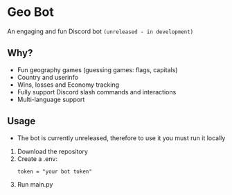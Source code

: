 # Geo Bot

An engaging and fun Discord bot `(unreleased - in development)`

## Why?

- Fun geography games (guessing games: flags, capitals)
- Country and userinfo
- Wins, losses and Economy tracking
- Fully support Discord slash commands and interactions
- Multi-language support

## Usage

- The bot is currently unreleased, therefore to use it you must run it locally

1. Download the repository
2. Create a .env:
    ```
    token = "your bot token"
    ```
3. Run main.py 